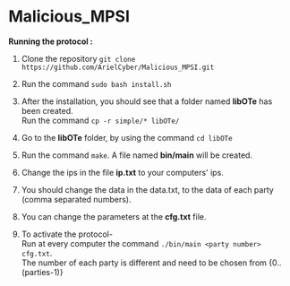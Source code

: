 # Malicious_MPSI

**Running the protocol :**

1) Clone the repository `git clone https://github.com/ArielCyber/Malicious_MPSI.git`

2) Run the command `sudo bash install.sh`

3) After the installation, you should see that a folder named **libOTe** has been created.
   <br>Run the command `cp -r simple/* libOTe/`
 
4) Go to the **libOTe** folder, by using the command `cd libOTe`

5) Run the command `make`. A file named **bin/main** will be created.

6) Change the ips in the file **ip.txt** to your computers' ips.

7) You should change the data in the data.txt, to the data of each party (comma separated numbers).

8) You can change the parameters at the **cfg.txt** file.

9) To activate the protocol-
   <br> Run at every computer the command `./bin/main <party number> cfg.txt`.
   <br> The number of each party is different and need to be chosen from {0..(parties-1)}

